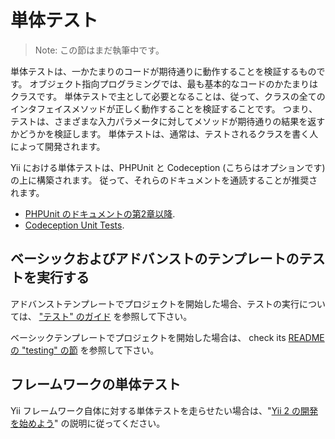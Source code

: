 単体テスト
==========

> Note: この節はまだ執筆中です。

単体テストは、一かたまりのコードが期待通りに動作することを検証するものです。
オブジェクト指向プログラミングでは、最も基本的なコードのかたまりはクラスです。
単体テストで主として必要となることは、従って、クラスの全てのインタフェイスメソッドが正しく動作することを検証することです。
つまり、テストは、さまざまな入力パラメータに対してメソッドが期待通りの結果を返すかどうかを検証します。
単体テストは、通常は、テストされるクラスを書く人によって開発されます。

Yii における単体テストは、PHPUnit と Codeception (こちらはオプションです) の上に構築されます。
従って、それらのドキュメントを通読することが推奨されます。

- [PHPUnit のドキュメントの第2章以降](http://phpunit.de/manual/current/en/writing-tests-for-phpunit.html).
- [Codeception Unit Tests](http://codeception.com/docs/05-UnitTests).

ベーシックおよびアドバンストのテンプレートのテストを実行する
------------------------------------------------------------

アドバンストテンプレートでプロジェクトを開始した場合、テストの実行については、
["テスト" のガイド](https://github.com/yiisoft/yii2-app-advanced/blob/master/docs/guide-ja/start-testing.md) を参照して下さい。

ベーシックテンプレートでプロジェクトを開始した場合は、
check its [README の "testing" の節](https://github.com/yiisoft/yii2-app-basic/blob/master/README.md#testing) を参照して下さい。


フレームワークの単体テスト
--------------------------

Yii フレームワーク自体に対する単体テストを走らせたい場合は、"[Yii 2 の開発を始めよう](https://github.com/yiisoft/yii2/blob/master/docs/internals-ja/getting-started.md)" の説明に従ってください。
